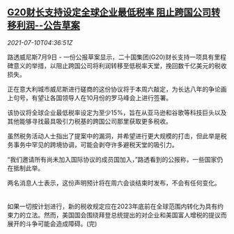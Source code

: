 <!--1625893263000-->
[G20财长支持设定全球企业最低税率 阻止跨国公司转移利润--公告草案](https://cn.reuters.com/article/g20-global-corporate-tax-profit-0710-idCNKCS2EG03Y)
------

<div><i>2021-07-10T04:36:51Z</i></div><p>路透威尼斯7月9日 - 一份公报草案显示，二十国集团(G20)财长支持一项具有里程碑意义的举措，以阻止跨国公司将利润转移至低税率天堂，挽回数千亿美元的税收损失。</p><p>正在意大利城市威尼斯进行磋商的这份协议将于本周六敲定，为长达八年的争论画上句号，有望让各国领导人在10月份的罗马峰会上进行签署。 　</p><p>该协议将全球企业最低税率设定为至少15%，旨在从亚马逊和谷歌等科技巨头以及其他能够寻找最具吸引力税基的跨国公司那里获取更多税收。 　</p><p>虽然税务活动人士指出了提案中的漏洞，并希望进行更大规模的打击，但此举是税务事务中罕见的跨境协调，可能会剥夺许多避税天堂的吸引力。 　</p><p>“我们邀请所有尚未加入国际协议的成员国加入，”路透看到的公报称，一些国家仍在抵制此举。 　</p><p>两名消息人士表示，这份声明预计将在周六会谈结束时发布，不会有任何变化。 　</p><p>如果一切按计划进行，新的税收规定应在2023年底前在全球范围内转化为具有约束力的立法。然而，美国国会围绕拜登总统提出的对企业和美国富人增税的提议而展开的斗争可能会造成障碍。(完)</p>
